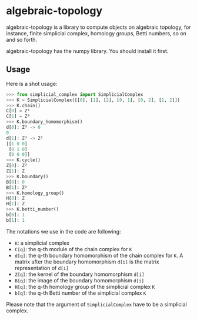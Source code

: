 # algebraic-topology

algebraic-topology is a library to compute objects on algebraic topology, for instance, finite simplicial complex,  homology groups, Betti numbers, so on and so forth. 

algebraic-topology has the numpy library. 
You should install it first. 

## Usage
Here is a shot usage: 
```python
>>> from simplicial_complex import SimplicialComplex
>>> K = SimplicialComplex([[0], [1], [2], [0, 1], [0, 2], [1, 2]])
>>> K.chain()
C[0] = Z³
C[1] = Z³
>>> K.boundary_homomorphism()
d[0]: Z³ -> 0
0
d[1]: Z³ -> Z³
[[1 0 0]
 [0 1 0]
 [0 0 0]]
>>> K.cycle()
Z[0]: Z³
Z[1]: Z
>>> K.boundary()
B[0]: 0
B[1]: Z²
>>> K.homology_group()
H[0]: Z
H[1]: Z
>>> K.betti_number()
b[0]: 1
b[1]: 1
```
The notations we use in the code are following: 
- `K`: a simplicial complex
- `C[q]`: the q-th module of the chain complex for `K`
- `d[q]`: the q-th boundary homomorphism of the chain complex for `K`. A matrix after the boundary homomorphism `d[i]` is the matrix representation of `d[i]`
- `Z[q]`: the kernel of the boundary homomorphism `d[i]`
- `B[q]`: the image of the boundary homomorphism `d[i]`
- `H[q]`: the q-th homology group of the simplicial complex `K`
- `b[q]`: the q-th Betti number of the simplicial complex `K`

Please note that the argument of `SimplicialComplex` have to be a simplicial complex. 